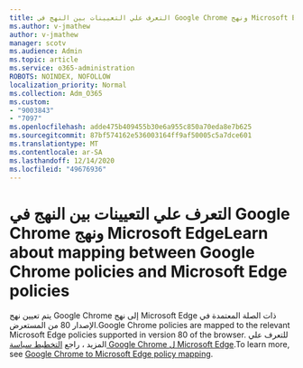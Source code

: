 ```yaml
---
title: التعرف علي التعيينات بين النهج في Google Chrome ونهج Microsoft Edge
ms.author: v-jmathew
author: v-jmathew
manager: scotv
ms.audience: Admin
ms.topic: article
ms.service: o365-administration
ROBOTS: NOINDEX, NOFOLLOW
localization_priority: Normal
ms.collection: Adm_O365
ms.custom:
- "9003843"
- "7097"
ms.openlocfilehash: adde475b409455b30e6a955c850a70eda8e7b625
ms.sourcegitcommit: 87bf574162e536003164ff9af50005c5a7dce601
ms.translationtype: MT
ms.contentlocale: ar-SA
ms.lasthandoff: 12/14/2020
ms.locfileid: "49676936"
---
```

# <a name="learn-about-mapping-between-google-chrome-policies-and-microsoft-edge-policies"></a><span data-ttu-id="392a1-102">التعرف علي التعيينات بين النهج في Google Chrome ونهج Microsoft Edge</span><span class="sxs-lookup"><span data-stu-id="392a1-102">Learn about mapping between Google Chrome policies and Microsoft Edge policies</span></span>

<span data-ttu-id="392a1-103">يتم تعيين نهج Google Chrome إلى نهج Microsoft Edge ذات الصلة المعتمدة في الإصدار 80 من المستعرض.</span><span class="sxs-lookup"><span data-stu-id="392a1-103">Google Chrome policies are mapped to the relevant Microsoft Edge policies supported in version 80 of the browser.</span></span> <span data-ttu-id="392a1-104">للتعرف علي المزيد ، راجع [التخطيط سياسة Google Chrome ل Microsoft Edge](https://go.microsoft.com/fwlink/?linkid=2141933).</span><span class="sxs-lookup"><span data-stu-id="392a1-104">To learn more, see [Google Chrome to Microsoft Edge policy mapping](https://go.microsoft.com/fwlink/?linkid=2141933).</span></span>

